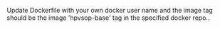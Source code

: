 Update Dockerfile with your own docker user name and the image tag should be the image 'hpvsop-base' tag in the specified docker repo..

